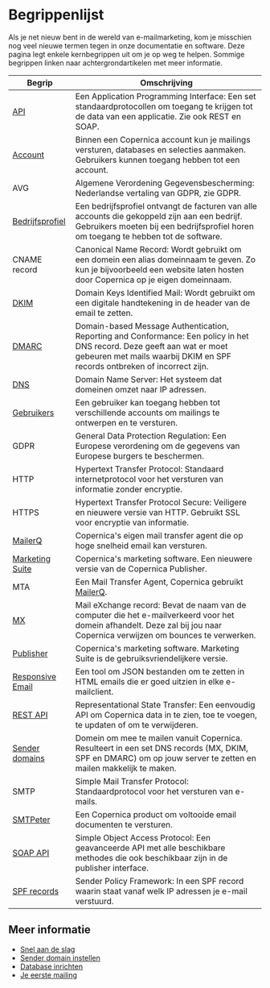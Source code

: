 # Begrippenlijst 

Als je net nieuw bent in de wereld van e-mailmarketing, kom je misschien 
nog veel nieuwe termen tegen in onze documentatie en software. Deze pagina 
legt enkele kernbegrippen uit om je op weg te helpen. Sommige begrippen 
linken naar achtergrondartikelen met meer informatie.


| Begrip                                               | Omschrijving                                                                                                                                                                                         |
|------------------------------------------------------|------------------------------------------------------------------------------------------------------------------------------------------------------------------------------------------------------|
| [API](./apis)                                        | Een Application Programming Interface: Een set standaardprotocollen om toegang te krijgen tot de data van een applicatie. Zie ook REST en SOAP.                                                      |
| [Account](./accounts-and-users)                      | Binnen een Copernica account kun je mailings versturen, databases en selecties aanmaken. Gebruikers kunnen toegang hebben tot een account.                                                           |
| AVG                                                  | Algemene Verordening Gegevensbescherming: Nederlandse vertaling van GDPR, zie GDPR.                                                                                                                  |
| [Bedrijfsprofiel](./accounts-and-users)              | Een bedrijfsprofiel ontvangt de facturen van alle accounts die gekoppeld zijn aan een bedrijf. Gebruikers moeten bij een bedrijfsprofiel horen om toegang te hebben tot de software.                 |
| CNAME record                                         | Canonical Name Record: Wordt gebruikt om een domein een alias domeinnaam te geven. Zo kun je bijvoorbeeld een website laten hosten door Copernica op je eigen domeinnaam.                            |
| [DKIM](./dkim)                                       | Domain Keys Identified Mail: Wordt gebruikt om een digitale handtekening in de header van de email te zetten.                                                                                        |
| [DMARC](./dmarc)                                     | Domain-based Message Authentication, Reporting and Conformance: Een policy in het DNS record. Deze geeft aan wat er moet gebeuren met mails waarbij DKIM en SPF records ontbreken of incorrect zijn. |
| [DNS](./dns)                                         | Domain Name Server: Het systeem dat domeinen omzet naar IP adressen.                                                                                                                                 |
| [Gebruikers](./accounts-and-users)                   | Een gebruiker kan toegang hebben tot verschillende accounts om mailings te ontwerpen en te versturen.                                                                                                |
| GDPR                                                 | General Data Protection Regulation: Een Europese verordening om de gegevens van Europese burgers te beschermen.                                                                                      |
| HTTP                                                 | Hypertext Transfer Protocol: Standaard internetprotocol voor het versturen van informatie zonder encryptie.                                                                                          |
| HTTPS                                                | Hypertext Transfer Protocol Secure: Veiligere en nieuwere versie van HTTP. Gebruikt SSL voor encryptie van informatie.                                                                               |
| [MailerQ](https://www.mailerq.com/)                  | Copernica's eigen mail transfer agent die op hoge snelheid email kan versturen.                                                                                                                      |
| [Marketing Suite](https://ms.copernica.com/)         | Copernica's marketing software. Een nieuwere versie van de Copernica Publisher.                                                                                                                      |
| MTA                                                  | Een Mail Transfer Agent, Copernica gebruikt  [MailerQ](www.mailerq.com).                                                                                                                             |
| [MX](./mx)                                           | Mail eXchange record: Bevat de naam van de computer die het e-mailverkeerd voor het domein afhandelt. Deze zal bij jou naar Copernica verwijzen om bounces te verwerken.                             |
| [Publisher](https://publisher.copernica.com/)        | Copernica's marketing software. Marketing Suite is de gebruiksvriendelijkere versie.                                                                                                                 |
| [Responsive Email](https://www.responsiveemail.com/) | Een tool om JSON bestanden om te zetten in HTML emails die er goed uitzien in elke e-mailclient.                                                                                                     |
| [REST API](rest-api)                                 | Representational State Transfer: Een eenvoudig API om Copernica data in te zien, toe te voegen, te updaten of om te verwijderen.                                                                     |
| [Sender domains](./sender-domains)                   | Domein om mee te mailen vanuit Copernica. Resulteert in een set DNS records (MX, DKIM, SPF en DMARC) om op jouw server te zetten en mailen makkelijk te maken.                                       |
| SMTP                                                 | Simple Mail Transfer Protocol: Standaardprotocol voor het versturen van e-mails.                                                                                                                     |
| [SMTPeter](https://www.smtpeter.com/)                | Een Copernica product om voltooide email documenten te versturen.                                                                                                                                    |
| [SOAP API](soap-api-documentation)                   | Simple Object Access Protocol: Een geavanceerde API met alle beschikbare methodes die ook beschikbaar zijn in de publisher interface.                                                                |
| [SPF records](./spf)                                 | Sender Policy Framework: In een SPF record waarin staat vanaf welk IP adressen je e-mail verstuurd.                                                                                                  |
                                                                                                                                                                                                                                              
## Meer informatie                                                                                                                                                                                                                            

* [Snel aan de slag](./quick-start-guide)
* [Sender domain instellen](./quick-sender-domain-guide)
* [Database inrichten](./quick-database-guide)
* [Je eerste mailing](./quick-mailing-guide)

